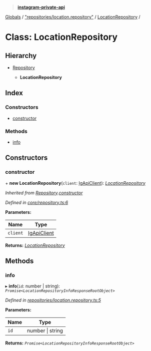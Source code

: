 > **[instagram-private-api](../README.md)**

[Globals](../globals.md) / ["repositories/location.repository"](../modules/_repositories_location_repository_.md) / [LocationRepository](_repositories_location_repository_.locationrepository.md) /

# Class: LocationRepository

## Hierarchy

* [Repository](_core_repository_.repository.md)

  * **LocationRepository**

## Index

### Constructors

* [constructor](_repositories_location_repository_.locationrepository.md#constructor)

### Methods

* [info](_repositories_location_repository_.locationrepository.md#info)

## Constructors

###  constructor

\+ **new LocationRepository**(`client`: [IgApiClient](_core_client_.igapiclient.md)): *[LocationRepository](_repositories_location_repository_.locationrepository.md)*

*Inherited from [Repository](_core_repository_.repository.md).[constructor](_core_repository_.repository.md#constructor)*

*Defined in [core/repository.ts:6](https://github.com/Nerixyz/instagram-private-api/blob/e5037ee/src/core/repository.ts#L6)*

**Parameters:**

Name | Type |
------ | ------ |
`client` | [IgApiClient](_core_client_.igapiclient.md) |

**Returns:** *[LocationRepository](_repositories_location_repository_.locationrepository.md)*

## Methods

###  info

▸ **info**(`id`: number | string): *`Promise<LocationRepositoryInfoResponseRootObject>`*

*Defined in [repositories/location.repository.ts:5](https://github.com/Nerixyz/instagram-private-api/blob/e5037ee/src/repositories/location.repository.ts#L5)*

**Parameters:**

Name | Type |
------ | ------ |
`id` | number \| string |

**Returns:** *`Promise<LocationRepositoryInfoResponseRootObject>`*
